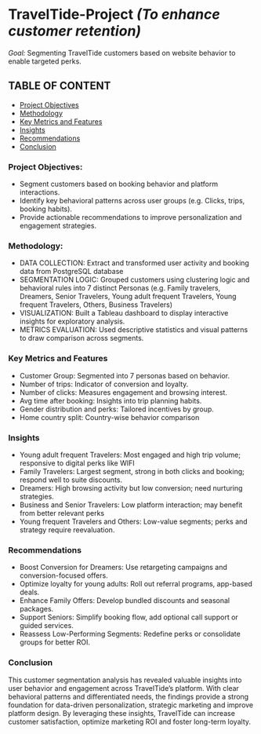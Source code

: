 # TravelTide-Project *(To enhance customer retention)*
*Goal:* Segmenting TravelTide customers based on website behavior to enable targeted perks.

## TABLE OF CONTENT
- [Project Objectives](#project_objectives)
- [Methodology](#methodology)
- [Key Metrics and Features](#key_metrics_and_features)
- [Insights](#insights)
- [Recommendations](#recommendations)
- [Conclusion](#conclusion)
  

### **Project Objectives:**

-	Segment customers based on booking behavior and platform interactions.
-	Identify key behavioral patterns across user groups (e.g. Clicks, trips, booking habits).
-	Provide actionable recommendations to improve personalization and engagement strategies.


### **Methodology:**

-	 DATA COLLECTION: Extract and transformed user activity and booking data from PostgreSQL database
-	SEGMENTATION LOGIC: Grouped customers using clustering logic and behavioral rules into 7 distinct Personas
  (e.g. Family travelers, Dreamers, Senior Travelers, Young adult frequent Travelers, Young frequent Travelers, Others, Business Travelers)
-	VISUALIZATION: Built a Tableau dashboard to display interactive insights for exploratory analysis.
-	METRICS EVALUATION: Used descriptive statistics and visual patterns to draw comparison across segments.
  

### **Key Metrics and Features**

-	Customer Group: Segmented into 7 personas based on behavior.
-	Number of trips: Indicator of conversion and loyalty.
-	Number of clicks: Measures engagement and browsing interest.
-	Avg time after booking: Insights into trip planning habits.
-	Gender distribution and perks: Tailored incentives by group.
-	Home country split: Country-wise behavior comparison


### **Insights**

-	Young adult frequent Travelers: Most engaged and high trip volume; responsive to digital perks like WIFI
-	Family Travelers: Largest segment, strong in both clicks and booking; respond well to suite discounts.
-	Dreamers: High browsing activity but low conversion; need nurturing strategies.
-	Business and Senior Travelers: Low platform interaction; may benefit from better relevant perks
-	Young frequent Travelers and Others: Low-value segments; perks and strategy require reevaluation.


### **Recommendations**


-	Boost Conversion for Dreamers: Use retargeting campaigns and conversion-focused offers.
-	Optimize loyalty for young adults: Roll out referral programs, app-based deals.
-	Enhance Family Offers: Develop bundled discounts and seasonal packages.
-	Support Seniors: Simplify booking flow, add optional call support or guided services.
-	Reassess Low-Performing Segments: Redefine perks or consolidate groups for better ROI.


### **Conclusion**

This customer segmentation analysis has revealed valuable insights into user behavior and engagement across TravelTide’s platform.
With clear behavioral patterns and differentiated needs, the findings provide a strong foundation for data-driven personalization, 
strategic marketing and improve platform design. By leveraging these insights, TravelTide can increase customer satisfaction, 
optimize marketing ROI and foster long-term loyalty.




